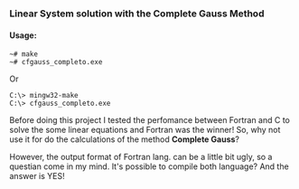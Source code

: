 ### Linear System solution with the Complete Gauss Method

#### Usage:
```console
~# make
~# cfgauss_completo.exe
```

Or

```console
C:\> mingw32-make
C:\> cfgauss_completo.exe
```

<p>
  Before doing this project I tested the perfomance between Fortran and C to solve the some linear equations and Fortran was the winner! So, why not use it for do the calculations of the method <strong>Complete Gauss</strong>?
</p>

<p>However, the output format of Fortran lang. can be a little bit ugly, so a questian come in my mind. It's possible to compile both language? And the answer is YES!
</p>
